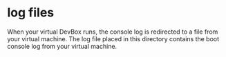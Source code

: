 # log files

When your virtual DevBox runs, the console log is redirected to a file from your virtual machine.
The log file placed in this directory contains the boot console log from your virtual machine.
